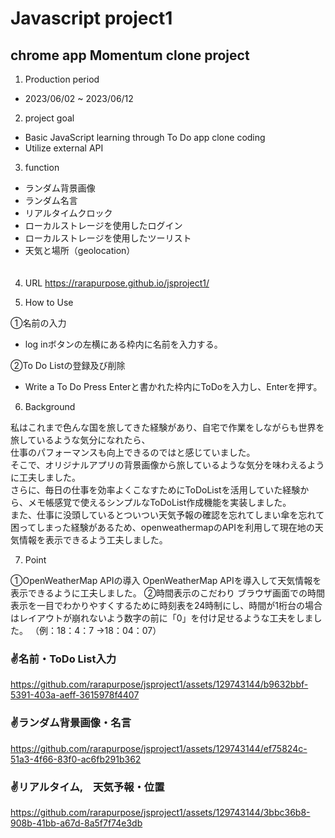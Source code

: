 #  Javascript project1

<h2>chrome app Momentum clone project  </h2>     

1. Production period      
+ 2023/06/02 ~ 2023/06/12

2. project goal      
+ Basic JavaScript learning through To Do app clone coding
+ Utilize external API   

3. function    
  + ランダム背景画像   
  + ランダム名言
  + リアルタイムクロック   
  + ローカルストレージを使用したログイン   
  + ローカルストレージを使用したツーリスト   
  + 天気と場所（geolocation）
  </br>   　　　
  
4. URL
https://rarapurpose.github.io/jsproject1/   

5. How to Use   

①名前の入力   
  + log inボタンの左横にある枠内に名前を入力する。   

②To Do Listの登録及び削除   
  + Write a To Do Press Enterと書かれた枠内にToDoを入力し、Enterを押す。   

6. Background   

私はこれまで色んな国を旅してきた経験があり、自宅で作業をしながらも世界を旅しているような気分になれたら、   
仕事のパフォーマンスも向上できるのではと感じていました。   
そこで、オリジナルアプリの背景画像から旅しているような気分を味わえるように工夫しました。   
さらに、毎日の仕事を効率よくこなすためにToDoListを活用していた経験から、メモ帳感覚で使えるシンプルなToDoList作成機能を実装しました。   
また、仕事に没頭しているとついつい天気予報の確認を忘れてしまい傘を忘れて困ってしまった経験があるため、openweathermapのAPIを利用して現在地の天気情報を表示できるよう工夫しました。

7. Point   

①OpenWeatherMap APIの導入
OpenWeatherMap APIを導入して天気情報を表示できるように工夫しました。
②時間表示のこだわり
ブラウザ画面での時間表示を一目でわかりやすくするために時刻表を24時制にし、時間が1桁台の場合はレイアウトが崩れないよう数字の前に「0」を付け足せるような工夫をしました。
（例：18：4：7 →18：04：07）

<h3>✌️名前・ToDo List入力</h3>   


https://github.com/rarapurpose/jsproject1/assets/129743144/b9632bbf-5391-403a-aeff-3615978f4407


<h3>✌️ランダム背景画像・名言  </h3>  




https://github.com/rarapurpose/jsproject1/assets/129743144/ef75824c-51a3-4f66-83f0-ac6fb291b362

<h3>✌️リアルタイム,　天気予報・位置 </h3>  





https://github.com/rarapurpose/jsproject1/assets/129743144/3bbc36b8-908b-41bb-a67d-8a5f7f74e3db






